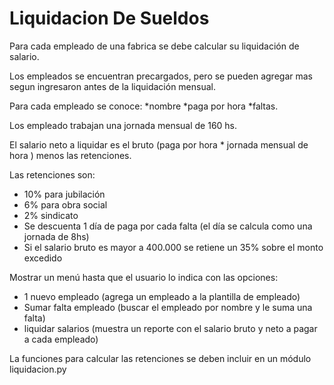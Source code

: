 # Liquidacion De Sueldos

Para cada empleado de una fabrica se debe calcular su liquidación de salario.
    
Los empleados se encuentran precargados, pero se pueden agregar mas segun ingresaron antes de la liquidación mensual.
    
Para cada empleado se conoce:
*nombre
*paga por hora
*faltas.

Los empleado trabajan una jornada mensual de 160 hs.
    
    
El salario neto a liquidar es el bruto (paga por hora * jornada mensual de hora ) menos las retenciones.

Las retenciones son:
- 10% para jubilación
- 6% para obra social
- 2% sindicato
- Se descuenta 1 día de paga por cada falta (el día se calcula como una jornada de 8hs)
- Si el salario bruto es mayor a 400.000 se retiene un 35% sobre el monto excedido

Mostrar un menú hasta que el usuario lo indica con las opciones:
- 1 nuevo empleado (agrega un empleado a la plantilla de empleado)
- Sumar falta empleado (buscar el empleado por nombre y le suma una falta)
- liquidar salarios (muestra un reporte con el salario bruto y neto a pagar a cada empleado)

La funciones para calcular las retenciones se deben incluir en un módulo liquidacion.py